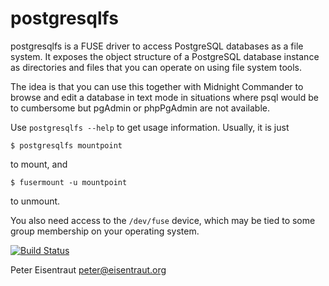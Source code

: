 postgresqlfs
============

postgresqlfs is a FUSE driver to access PostgreSQL databases as a file
system.  It exposes the object structure of a PostgreSQL database
instance as directories and files that you can operate on using file
system tools.

The idea is that you can use this together with Midnight Commander to
browse and edit a database in text mode in situations where psql would
be to cumbersome but pgAdmin or phpPgAdmin are not available.

Use `postgresqlfs --help` to get usage information.  Usually, it is just

    $ postgresqlfs mountpoint

to mount, and

    $ fusermount -u mountpoint

to unmount.

You also need access to the `/dev/fuse` device, which may be tied to
some group membership on your operating system.

[![Build Status](https://travis-ci.org/petere/postgresqlfs.svg?branch=master)](https://travis-ci.org/petere/postgresqlfs)

Peter Eisentraut <peter@eisentraut.org>
